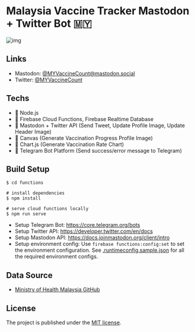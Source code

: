 # Malaysia Vaccine Tracker Mastodon + Twitter Bot 🇲🇾


![img](https://limhenry.xyz/images/projects/vaccine-dark.png)

## Links

- Mastodon: [@MYVaccineCount@mastodon.social](https://mastodon.social/@MYVaccineCount)
- Twitter: [@MYVaccineCount](https://twitter.com/MYVaccineCount)


## Techs
 - 🚀  Node.js
 - 🚀  Firebase Cloud Functions, Firebase Realtime Database
 - 🚀  Mastodon + Twitter API (Send Tweet, Update Profile Image, Update Header Image)
 - 🚀  Canvas (Generate Vaccination Progress Profile Image)
 - 🚀  Chart.js (Generate Vaccination Rate Chart)
 - 🚀  Telegram Bot Platform (Send success/error message to Telegram)
 
## Build Setup
```
$ cd functions

# install dependencies
$ npm install

# serve cloud functions locally
$ npm run serve
```

- Setup Telegram Bot: https://core.telegram.org/bots
- Setup Twitter API: https://developer.twitter.com/en/docs
- Setup Mastodon API: https://docs.joinmastodon.org/client/intro
- Setup environment config: Use `firebase functions:config:set` to set the environment configuration. See [.runtimeconfig.sample.json](https://github.com/limhenry/MYVaccineCount/blob/master/.runtimeconfig.sample.json) for all the required environment configs.

## Data Source
 - [Ministry of Health Malaysia GitHub](https://github.com/MoH-Malaysia/covid19-public/blob/main/vaccination/vax_malaysia.csv)

## License
The project is published under the [MIT license](https://github.com/limhenry/MYVaccineCount/blob/master/LICENSE.md).
